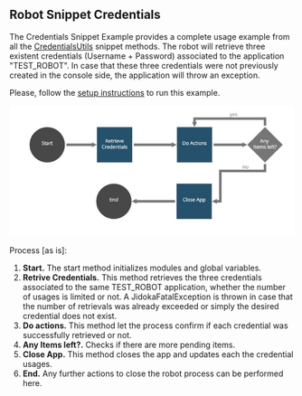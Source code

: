 
## Robot Snippet Credentials


The Credentials Snippet Example provides a complete usage example from all the
[CredentialsUtils](https://github.com/appianps/ps-plugin-appianrpa-Snippets/tree/master/snippets-libraries/snippet-credentials) snippet methods. The robot will retrieve three existent
credentials (Username + Password) associated to the application "TEST_ROBOT".
In case that these three credentials were not previously created in the
console side, the application will throw an exception.

Please, follow the [setup instructions](https://docs.appian.com/suite/help/20.1/rpa/develop/deploying-code.html) to run this example.

![AppianRPA](img/workflow.jpg)

Process [as is]:

1. **Start.** The start method initializes modules and global variables.
2. **Retrive Credentials.**  This method retrieves the three credentials associated to the same TEST_ROBOT application, whether the number of usages is limited or not. A JidokaFatalException is thrown in case that the number of retrievals was already exceeded or simply the desired credential does not exist.
3. **Do actions.** This method let the process confirm if each credential was successfully retrieved or not.
4. **Any Items left?.** Checks if there are more pending items.
5. **Close App.** This method closes the app and updates each the credential usages.
6. **End.** Any further actions to close the robot process can be performed here.

